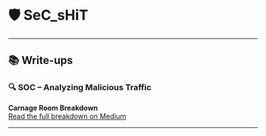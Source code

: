 # 🛡️ SeC_sHiT

---

## 📚 Write-ups

### 🔍 SOC – Analyzing Malicious Traffic  
**Carnage Room Breakdown**  
[Read the full breakdown on Medium](https://medium.com/@larhribismail87/soc-analyzing-malicious-traffic-carnage-room-breakdown-37e8de9c304a)

---
